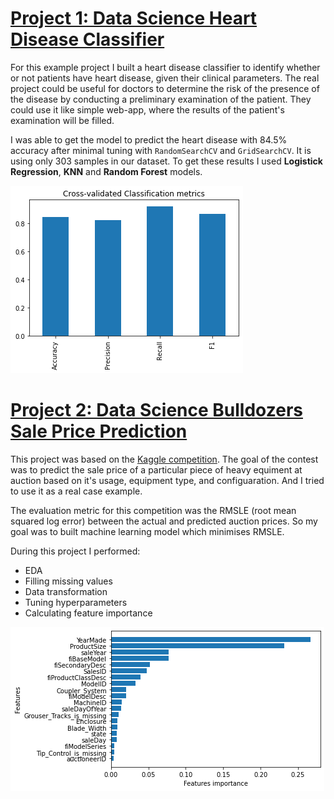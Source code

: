 # [Project 1: Data Science Heart Disease Classifier](https://github.com/dreeeamcatcher/heart_disease_classification)

For this example project I built a heart disease classifier to identify whether or not patients have heart disease, given their clinical parameters. The real project could be useful for doctors to determine the risk of the presence of the disease by conducting a preliminary examination of the patient. They could use it like simple web-app, where the results of the patient's examination will be filled.

I was able to get the model to predict the heart disease with 84.5% accuracy after minimal tuning with `RandomSearchCV` and `GridSearchCV`. It is using only 303 samples in our dataset. To get these results I used **Logistick Regression**, **KNN** and **Random Forest** models.

![](https://github.com/dreeeamcatcher/portfolio/blob/master/images/cv_scores.png)



# [Project 2: Data Science Bulldozers Sale Price Prediction](https://github.com/dreeeamcatcher/bulldozers_price_prediction)

This project was based on the [Kaggle competition](https://www.kaggle.com/c/bluebook-for-bulldozers/overview). The goal of the contest was to predict the sale price of a particular piece of heavy equiment at auction based on it's usage, equipment type, and configuaration. And I tried to use it as a real case example. 

The evaluation metric for this competition was the RMSLE (root mean squared log error) between the actual and predicted auction prices. So my goal was to built machine learning model which minimises RMSLE.

During this project I performed: 
* EDA
* Filling missing values
* Data transformation
* Tuning hyperparameters
* Calculating feature importance

![](https://github.com/dreeeamcatcher/portfolio/blob/master/images/feature_importance.png)
